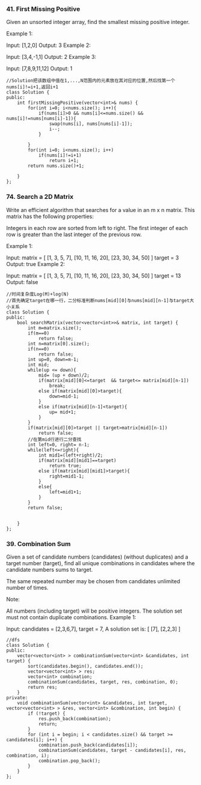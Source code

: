 ### 41. First Missing Positive
Given an unsorted integer array, find the smallest missing positive integer.

Example 1:

Input: [1,2,0]
Output: 3
Example 2:

Input: [3,4,-1,1]
Output: 2
Example 3:

Input: [7,8,9,11,12]
Output: 1
```
//Solution把该数组中值在1,...,N范围内的元素放在其对应的位置,然后找第一个nums[i]!=i+1,返回i+1
class Solution {
public:
    int firstMissingPositive(vector<int>& nums) {
        for(int i=0; i<nums.size(); i++){
            if(nums[i]>0 && nums[i]<=nums.size() && nums[i]!=nums[nums[i]-1]){
                swap(nums[i], nums[nums[i]-1]);
                i--;
            }
            
        }
        for(int i=0; i<nums.size(); i++)
            if(nums[i]!=i+1)
                return i+1;
        return nums.size()+1;
        
    }
};
```
### 74. Search a 2D Matrix
Write an efficient algorithm that searches for a value in an m x n matrix. This matrix has the following properties:

Integers in each row are sorted from left to right.
The first integer of each row is greater than the last integer of the previous row.

Example 1:

Input:
matrix = [
  [1,   3,  5,  7],
  [10, 11, 16, 20],
  [23, 30, 34, 50]
]
target = 3
Output: true
Example 2:

Input:
matrix = [
  [1,   3,  5,  7],
  [10, 11, 16, 20],
  [23, 30, 34, 50]
]
target = 13
Output: false

```
//时间复杂度Log(M)+log(N)
//首先确定target在哪一行，二分标准判断nums[mid][0]与nums[mid][n-1]与target大小关系
class Solution {
public:
    bool searchMatrix(vector<vector<int>>& matrix, int target) {
        int m=matrix.size();
        if(m==0)
            return false;
        int n=matrix[0].size();
        if(n==0)
            return false;
        int up=0, down=m-1;
        int mid;
        while(up <= down){
            mid= (up + down)/2;
            if(matrix[mid][0]<=target  && target<= matrix[mid][n-1])
                break;
            else if(matrix[mid][0]>target){
                down=mid-1;
            }
            else if(matrix[mid][n-1]<target){
                up= mid+1;
            }
        }
        if(matrix[mid][0]>target || target>matrix[mid][n-1])
            return false;
        //在第mid行进行二分查找
        int left=0, right= n-1;
        while(left<=right){
            int mid1=(left+right)/2;
            if(matrix[mid][mid1]==target)
                return true;
            else if(matrix[mid][mid1]>target){
                right=mid1-1;
            }
            else{
                left=mid1+1;
            }
        }
        return false;
       
        
    }
};
```
### 39. Combination Sum

Given a set of candidate numbers (candidates) (without duplicates) and a target number (target), find all unique combinations in candidates where the candidate numbers sums to target.

The same repeated number may be chosen from candidates unlimited number of times.

Note:

All numbers (including target) will be positive integers.
The solution set must not contain duplicate combinations.
Example 1:

Input: candidates = [2,3,6,7], target = 7,
A solution set is:
[
  [7],
  [2,2,3]
]
```
//dfs
class Solution {
public:
    vector<vector<int> > combinationSum(vector<int> &candidates, int target) {
        sort(candidates.begin(), candidates.end());
        vector<vector<int> > res;
        vector<int> combination;
        combinationSum(candidates, target, res, combination, 0);
        return res;
    }
private:
    void combinationSum(vector<int> &candidates, int target, vector<vector<int> > &res, vector<int> &combination, int begin) {
        if (!target) {
            res.push_back(combination);
            return;
        }
        for (int i = begin; i < candidates.size() && target >= candidates[i]; i++) {
            combination.push_back(candidates[i]);
            combinationSum(candidates, target - candidates[i], res, combination, i);
            combination.pop_back();
        }
    }
};
```

